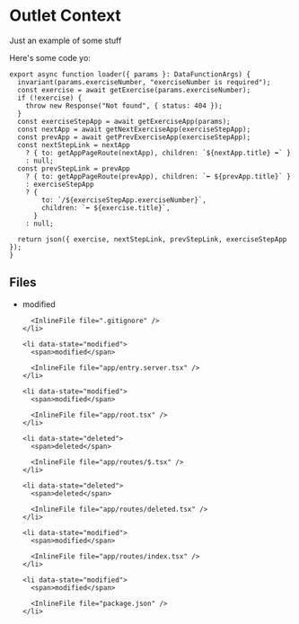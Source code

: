 # Outlet Context

Just an example of some stuff

Here's some code yo:

```tsx filename=my%20project/app/routes/thing.tsx lines=[1,3] start=6 add=9,13 remove=10,15-17
export async function loader({ params }: DataFunctionArgs) {
  invariant(params.exerciseNumber, "exerciseNumber is required");
  const exercise = await getExercise(params.exerciseNumber);
  if (!exercise) {
    throw new Response("Not found", { status: 404 });
  }
  const exerciseStepApp = await getExerciseApp(params);
  const nextApp = await getNextExerciseApp(exerciseStepApp);
  const prevApp = await getPrevExerciseApp(exerciseStepApp);
  const nextStepLink = nextApp
    ? { to: getAppPageRoute(nextApp), children: `${nextApp.title} ➡️` }
    : null;
  const prevStepLink = prevApp
    ? { to: getAppPageRoute(prevApp), children: `⬅️ ${prevApp.title}` }
    : exerciseStepApp
    ? {
        to: `/${exerciseStepApp.exerciseNumber}`,
        children: `⬅️ ${exercise.title}`,
      }
    : null;

  return json({ exercise, nextStepLink, prevStepLink, exerciseStepApp });
}
```

<section id="files" className="not-prose">
  <h2>Files</h2>

  <ul>
    <li data-state="modified">
      <span>modified</span>

      <InlineFile file=".gitignore" />
    </li>

    <li data-state="modified">
      <span>modified</span>

      <InlineFile file="app/entry.server.tsx" />
    </li>

    <li data-state="modified">
      <span>modified</span>

      <InlineFile file="app/root.tsx" />
    </li>

    <li data-state="deleted">
      <span>deleted</span>

      <InlineFile file="app/routes/$.tsx" />
    </li>

    <li data-state="deleted">
      <span>deleted</span>

      <InlineFile file="app/routes/deleted.tsx" />
    </li>

    <li data-state="modified">
      <span>modified</span>

      <InlineFile file="app/routes/index.tsx" />
    </li>

    <li data-state="modified">
      <span>modified</span>

      <InlineFile file="package.json" />
    </li>

  </ul>
</section>
